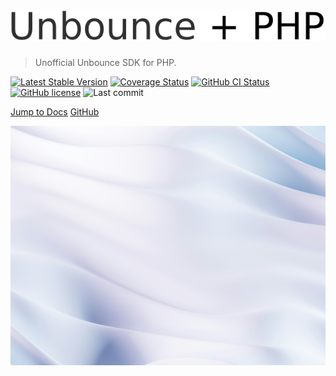 # ![Unbounce + PHP](./_media/unbounce-plus-php.png)

> Unofficial Unbounce SDK for PHP.

[![Latest Stable Version](https://img.shields.io/packagist/v/adrosoftware/unbounce-api-php-sdk.svg)](//packagist.org/packages/adrosoftware/unbounce-api-php-sdk)
[![Coverage Status](https://codecov.io/gh/adrosoftware/unbounce-api-php-sdk/branch/main/graph/badge.svg?token=SI4NXOC1AX)](https://codecov.io/gh/adrosoftware/unbounce-api-php-sdk)
[![GitHub CI Status](https://github.com/adrosoftware/unbounce-api-php-sdk/workflows/CI/badge.svg?branch=main)](https://github.com/adrosoftware/unbounce-api-php-sdk/actions?query=branch%3Amain+workflow%3Aci)
[![GitHub license](https://img.shields.io/github/license/adrosoftware/unbounce-api-php-sdk)](https://github.com/adrosoftware/unbounce-api-php-sdk/blob/master/LICENSE)
![Last commit](https://img.shields.io/github/last-commit/adrosoftware/unbounce-api-php-sdk.svg)

[Jump to Docs](#main)
[GitHub](https://github.com/adrosoftware/unbounce-api-php-sdk)

![bg](./_media/cover.jpg)